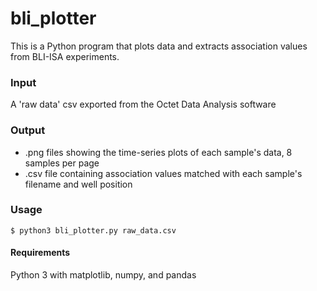 # bli_plotter

This is a Python program that plots data and extracts association values from BLI-ISA experiments.

### Input 
A 'raw data' csv exported from the Octet Data Analysis software

### Output
* .png files showing the time-series plots of each sample's data, 8 samples per page
* .csv file containing association values matched with each sample's filename and well position

### Usage
`$ python3 bli_plotter.py raw_data.csv`
        

#### Requirements
Python 3 with matplotlib, numpy, and pandas
